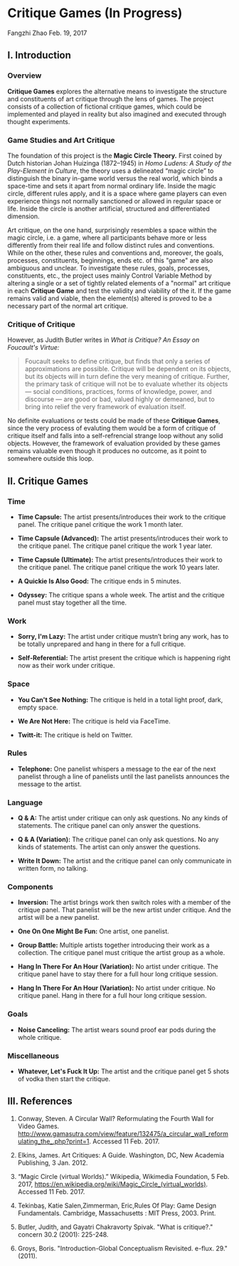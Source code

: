 # Critique Games (In Progress)

Fangzhi Zhao
Feb. 19, 2017

## I. Introduction 

### Overview

**Critique Games** explores the alternative means to investigate the structure and constituents of art critique through the lens of games. The project consists of a collection of fictional critique games, which could be implemented and played in reality but also imagined and executed through thought experiments.

### Game Studies and Art Critique

The foundation of this project is the **Magic Circle Theory.** First coined by Dutch historian Johan Huizinga (1872–1945) in *Homo Ludens: A Study of the Play-Element in Culture*, the theory uses a delineated “magic circle” to distinguish the binary in-game world versus the real world, which binds a space-time and sets it apart from normal ordinary life. Inside the magic circle, different rules apply, and it is a space where game players can even experience things not normally sanctioned or allowed in regular space or life. Inside the circle is another artificial, structured and differentiated dimension.

Art critique, on the one hand, surprisingly resembles a space within the magic circle, i.e. a game, where all participants behave more or less differently from their real life and follow distinct rules and conventions. While on the other, these rules and conventions and, moreover, the goals, processes, constituents, beginnings, ends etc. of this "game" are also ambiguous and unclear. To investigate these rules, goals, processes, constituents, etc., the project uses mainly Control Variable Method by altering a single or a set of tightly related elements of a "normal" art critique in each **Critique Game** and test the validity and viability of the it. If the game remains valid and viable, then the element(s) altered is proved to be a necessary part of the normal art critique.

### Critique of Critique

However, as Judith Butler writes in *What is Critique? An Essay on Foucault's Virtue:*

>Foucault seeks to define critique, but finds that only a series of approximations are possible. Critique will be dependent on its objects, but its objects will in turn define the very meaning of critique. Further, the primary task of critique will not be to evaluate whether its objects — social conditions, practices, forms of knowledge, power, and discourse — are good or bad, valued highly or demeaned, but to bring into relief the very framework of evaluation itself.

No definite evaluations or tests could be made of these **Critique Games**, since the very process of evaluting them would be a form of critique of critique itself and falls into a self-refrencial strange loop without any solid objects. However, the framework of evaluation provided by these games remains valuable even though it produces no outcome, as it point to somewhere outside this loop. 

## II. Critique Games

### Time

- **Time Capsule:** The artist presents/introduces their work to the critique panel. The critique panel critique the work 1 month later.

- **Time Capsule (Advanced):** The artist presents/introduces their work to the critique panel. The critique panel critique the work 1 year later.

- **Time Capsule (Ultimate):** The artist presents/introduces their work to the critique panel. The critique panel critique the work 10 years later.

- **A Quickie Is Also Good:** The critique ends in 5 minutes.

- **Odyssey:** The critique spans a whole week. The artist and the critique panel must stay together all the time.

### Work

- **Sorry, I'm Lazy:** The artist under critique mustn’t bring any work, has to be totally unprepared and hang in there for a full critique. 

- **Self-Referential:** The artist present the critique which is happening right now as their work under critique. 

### Space

- **You Can't See Nothing:** The critique is held in a total light proof, dark, empty space.

- **We Are Not Here:** The critique is held via FaceTime.

- **Twitt-it:** The critique is held on Twitter.

### Rules

- **Telephone:** One panelist whispers a message to the ear of the next panelist through a line of panelists until the last panelists announces the message to the artist.

### Language

- **Q & A:** The artist under critique can only ask questions. No any kinds of statements. The critique panel can only answer the questions.

- **Q & A (Variation):** The critique panel can only ask questions. No any kinds of statements. The artist can only answer the questions.

- **Write It Down:** The artist and the critique panel can only communicate in written form, no talking.

### Components

- **Inversion:** The artist brings work then switch roles with a member of the critique panel. That panelist will be the new artist under critique. And the artist will be a new panelist.

- **One On One Might Be Fun:** One artist, one panelist. 

- **Group Battle:** Multiple artists together introducing their work as a collection. The critique panel must critique the artist group as a whole.

- **Hang In There For An Hour (Variation):** No artist under critique. The critique panel have to stay there for a full hour long critique session.

- **Hang In There For An Hour (Variation):** No artist under critique. No critique panel. Hang in there for a full hour long critique session.

### Goals

- **Noise Canceling:** The artist wears sound proof ear pods during the whole critique.

### Miscellaneous

- **Whatever, Let's Fuck It Up:** The artist and the critique panel get 5 shots of vodka then start the critique.

## III. References

1. Conway, Steven. A Circular Wall? Reformulating the Fourth Wall for Video Games. http://www.gamasutra.com/view/feature/132475/a_circular_wall_reformulating_the_.php?print=1. Accessed 11 Feb. 2017.

2. Elkins, James. Art Critiques: A Guide. Washington, DC, New Academia Publishing, 3 Jan. 2012.
 
3. “Magic Circle (virtual Worlds).” Wikipedia, Wikimedia Foundation, 5 Feb. 2017, https://en.wikipedia.org/wiki/Magic_Circle_(virtual_worlds). Accessed 11 Feb. 2017.

4. Tekinbaş, Katie Salen,Zimmerman, Eric,Rules Of Play: Game Design Fundamentals. Cambridge, Massachusetts : MIT Press, 2003. Print.

5. Butler, Judith, and Gayatri Chakravorty Spivak. "What is critique?." concern 30.2 (2001): 225-248.

6. Groys, Boris. "Introduction-Global Conceptualism Revisited. e-flux. 29." (2011). 


